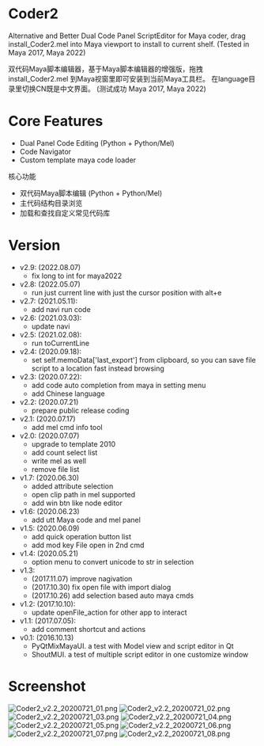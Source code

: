 # Coder2
Alternative and Better Dual Code Panel ScriptEditor for Maya coder, drag install_Coder2.mel into Maya viewport to install to current shelf.
(Tested in Maya 2017, Maya 2022)

双代码Maya脚本编辑器，基于Maya脚本编辑器的增强版，拖拽install_Coder2.mel 到Maya视窗里即可安装到当前Maya工具栏。
在language目录里切换CN既是中文界面。
(测试成功 Maya 2017, Maya 2022)

Core Features
===================
  * Dual Panel Code Editing (Python + Python/Mel)
  * Code Navigator
  * Custom template maya code loader
  
核心功能
  * 双代码Maya脚本编辑 (Python + Python/Mel)
  * 主代码结构目录浏览
  * 加载和查找自定义常见代码库

Version
===================

  * v2.9: (2022.08.07)
    * fix long to int for maya2022
  * v2.8: (2022.05.07)
    * run just current line with just the cursor position with alt+e
  * v2.7: (2021.05.11):
    * add navi run code
  * v2.6: (2021.03.03):
    * update navi
  * v2.5: (2021.02.08):
    * run toCurrentLine
  * v2.4: (2020.09.18):
    * set self.memoData['last_export'] from clipboard, so you can save file script to a location fast instead browsing
  * v2.3: (2020.07.22):
    * add code auto completion from maya in setting menu
    * add Chinese language
  * v2.2: (2020.07.21)
    * prepare public release coding
  * v2.1: (2020.07.17)
    * add mel cmd info tool
  * v2.0: (2020.07.07)
    * upgrade to template 2010
    * add count select list
    * write mel as well
    * remove file list
  * v1.7: (2020.06.30)
    * added attribute selection
    * open clip path in mel supported
    * add win btn like node editor
  * v1.6: (2020.06.23)
    * add utt Maya code and mel panel
  * v1.5: (2020.06.09)
    * add quick operation button list
    * add mod key File open in 2nd cmd
  * v1.4: (2020.05.21)
    * option menu to convert unicode to str in selection
  * v1.3: 
    * (2017.11.07) improve nagivation
    * (2017.10.30) fix open file with import dialog
    * (2017.10.26) add selection based auto maya cmds
  * v1.2: (2017.10.10):
    * update openFile_action for other app to interact
  * v1.1: (2017.07.05):
    * add comment shortcut and actions
  * v0.1: (2016.10.13)
    * PyQtMixMayaUI. a test with Model view and script editor in Qt
    * ShoutMUI. a test of multiple script editor in one customize window 
  

Screenshot
===================

![Coder2_v2.2_20200721_01.png](notes/Coder2_v2.2_20200721_01.png?raw=true)
![Coder2_v2.2_20200721_02.png](notes/Coder2_v2.2_20200721_02.png?raw=true)
![Coder2_v2.2_20200721_03.png](notes/Coder2_v2.2_20200721_03.png?raw=true)
![Coder2_v2.2_20200721_04.png](notes/Coder2_v2.2_20200721_04.png?raw=true)
![Coder2_v2.2_20200721_05.png](notes/Coder2_v2.2_20200721_05.png?raw=true)
![Coder2_v2.2_20200721_06.png](notes/Coder2_v2.2_20200721_06.png?raw=true)
![Coder2_v2.2_20200721_07.png](notes/Coder2_v2.2_20200721_07.png?raw=true)
![Coder2_v2.2_20200721_08.png](notes/Coder2_v2.2_20200721_08.png?raw=true)
